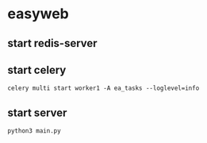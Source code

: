# easyweb

## start redis-server
## start celery

    celery multi start worker1 -A ea_tasks --loglevel=info
## start server

	python3 main.py
